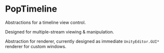 PopTimeline
=========================
Abstractions for a timeline view control.

Designed for multiple-stream viewing & manipulation.

Abstraction for renderer, currently designed as immediate `UnityEditor.GUI*` renderer for custom windows.
